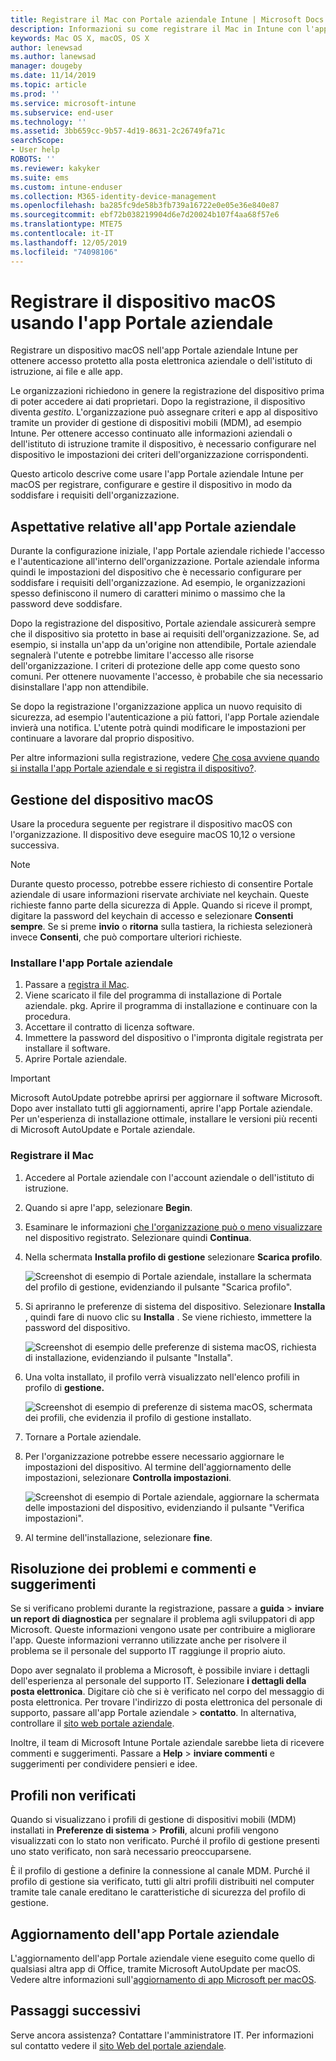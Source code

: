 ```yaml
---
title: Registrare il Mac con Portale aziendale Intune | Microsoft Docs
description: Informazioni su come registrare il Mac in Intune con l'app Portale aziendale.
keywords: Mac OS X, macOS, OS X
author: lenewsad
ms.author: lanewsad
manager: dougeby
ms.date: 11/14/2019
ms.topic: article
ms.prod: ''
ms.service: microsoft-intune
ms.subservice: end-user
ms.technology: ''
ms.assetid: 3bb659cc-9b57-4d19-8631-2c26749fa71c
searchScope:
- User help
ROBOTS: ''
ms.reviewer: kakyker
ms.suite: ems
ms.custom: intune-enduser
ms.collection: M365-identity-device-management
ms.openlocfilehash: ba285fc9de58b3fb739a16722e0e05e36e840e87
ms.sourcegitcommit: ebf72b038219904d6e7d20024b107f4aa68f57e6
ms.translationtype: MTE75
ms.contentlocale: it-IT
ms.lasthandoff: 12/05/2019
ms.locfileid: "74098106"
---
```

# <a name="enroll-your-macos-device-using-the-company-portal-app"></a>Registrare il dispositivo macOS usando l'app Portale aziendale  

Registrare un dispositivo macOS nell'app Portale aziendale Intune per ottenere accesso protetto alla posta elettronica aziendale o dell'istituto di istruzione, ai file e alle app.

Le organizzazioni richiedono in genere la registrazione del dispositivo prima di poter accedere ai dati proprietari. Dopo la registrazione, il dispositivo diventa *gestito*. L'organizzazione può assegnare criteri e app al dispositivo tramite un provider di gestione di dispositivi mobili (MDM), ad esempio Intune. Per ottenere accesso continuato alle informazioni aziendali o dell'istituto di istruzione tramite il dispositivo, è necessario configurare nel dispositivo le impostazioni dei criteri dell'organizzazione corrispondenti.  

Questo articolo descrive come usare l'app Portale aziendale Intune per macOS per registrare, configurare e gestire il dispositivo in modo da soddisfare i requisiti dell'organizzazione.  


## <a name="what-to-expect-from-the-company-portal-app"></a>Aspettative relative all'app Portale aziendale

Durante la configurazione iniziale, l'app Portale aziendale richiede l'accesso e l'autenticazione all'interno dell'organizzazione. Portale aziendale informa quindi le impostazioni del dispositivo che è necessario configurare per soddisfare i requisiti dell'organizzazione. Ad esempio, le organizzazioni spesso definiscono il numero di caratteri minimo o massimo che la password deve soddisfare.    

Dopo la registrazione del dispositivo, Portale aziendale assicurerà sempre che il dispositivo sia protetto in base ai requisiti dell'organizzazione. Se, ad esempio, si installa un'app da un'origine non attendibile, Portale aziendale segnalerà l'utente e potrebbe limitare l'accesso alle risorse dell'organizzazione. I criteri di protezione delle app come questo sono comuni. Per ottenere nuovamente l'accesso, è probabile che sia necessario disinstallare l'app non attendibile. 

Se dopo la registrazione l'organizzazione applica un nuovo requisito di sicurezza, ad esempio l'autenticazione a più fattori, l'app Portale aziendale invierà una notifica. L'utente potrà quindi modificare le impostazioni per continuare a lavorare dal proprio dispositivo.  

Per altre informazioni sulla registrazione, vedere [Che cosa avviene quando si installa l'app Portale aziendale e si registra il dispositivo?](what-happens-if-you-install-the-Company-Portal-app-and-enroll-your-device-in-intune-macos.md).  

## <a name="get-your-macos-device-managed"></a>Gestione del dispositivo macOS  
Usare la procedura seguente per registrare il dispositivo macOS con l'organizzazione. Il dispositivo deve eseguire macOS 10,12 o versione successiva.   

> [!NOTE]
> Durante questo processo, potrebbe essere richiesto di consentire Portale aziendale di usare informazioni riservate archiviate nel keychain. Queste richieste fanno parte della sicurezza di Apple. Quando si riceve il prompt, digitare la password del keychain di accesso e selezionare **Consenti sempre**. Se si preme **invio** o **ritorna** sulla tastiera, la richiesta selezionerà invece **Consenti**, che può comportare ulteriori richieste.  

### <a name="install-company-portal-app"></a>Installare l'app Portale aziendale  
1. Passare a [registra il Mac](https://go.microsoft.com/fwlink/?linkid=853070).  
2. Viene scaricato il file del programma di installazione di Portale aziendale. pkg. Aprire il programma di installazione e continuare con la procedura. 
3. Accettare il contratto di licenza software. 
4. Immettere la password del dispositivo o l'impronta digitale registrata per installare il software.  
5. Aprire Portale aziendale. 

> [!IMPORTANT]
> Microsoft AutoUpdate potrebbe aprirsi per aggiornare il software Microsoft. Dopo aver installato tutti gli aggiornamenti, aprire l'app Portale aziendale. Per un'esperienza di installazione ottimale, installare le versioni più recenti di Microsoft AutoUpdate e Portale aziendale.  


### <a name="enroll-your-mac"></a>Registrare il Mac  


1. Accedere al Portale aziendale con l'account aziendale o dell'istituto di istruzione.  
2. Quando si apre l'app, selezionare **Begin**.  
3. Esaminare le informazioni [che l'organizzazione può o meno visualizzare](what-info-can-your-company-see-when-you-enroll-your-device-in-intune.md) nel dispositivo registrato. Selezionare quindi **Continua**.  
4. Nella schermata **Installa profilo di gestione** selezionare **Scarica profilo**.   

    ![Screenshot di esempio di Portale aziendale, installare la schermata del profilo di gestione, evidenziando il pulsante "Scarica profilo".](./media/install-mgmt-profile-mac-1911.PNG)   
5. Si apriranno le preferenze di sistema del dispositivo. Selezionare **Installa** , quindi fare di nuovo clic su **Installa** . Se viene richiesto, immettere la password del dispositivo.  

    ![Screenshot di esempio delle preferenze di sistema macOS, richiesta di installazione, evidenziando il pulsante "Installa".](./media/system-preference-install-1911.PNG)  
6. Una volta installato, il profilo verrà visualizzato nell'elenco profili in profilo di **gestione.**  

   ![Screenshot di esempio di preferenze di sistema macOS, schermata dei profili, che evidenzia il profilo di gestione installato.](./media/system-preference-verify-1911.PNG)   
7. Tornare a Portale aziendale.   
8. Per l'organizzazione potrebbe essere necessario aggiornare le impostazioni del dispositivo. Al termine dell'aggiornamento delle impostazioni, selezionare **Controlla impostazioni**.  

    ![Screenshot di esempio di Portale aziendale, aggiornare la schermata delle impostazioni del dispositivo, evidenziando il pulsante "Verifica impostazioni".](./media/update-settings-mac-1911.PNG)  
9. Al termine dell'installazione, selezionare **fine**.  


 ## <a name="troubleshooting-and-feedback"></a>Risoluzione dei problemi e commenti e suggerimenti   

Se si verificano problemi durante la registrazione, passare a **guida** > **inviare un report di diagnostica** per segnalare il problema agli sviluppatori di app Microsoft. Queste informazioni vengono usate per contribuire a migliorare l'app. Queste informazioni verranno utilizzate anche per risolvere il problema se il personale del supporto IT raggiunge il proprio aiuto.  

Dopo aver segnalato il problema a Microsoft, è possibile inviare i dettagli dell'esperienza al personale del supporto IT. Selezionare **i dettagli della posta elettronica**. Digitare ciò che si è verificato nel corpo del messaggio di posta elettronica. Per trovare l'indirizzo di posta elettronica del personale di supporto, passare all'app Portale aziendale > **contatto**. In alternativa, controllare il [sito web portale aziendale](https://go.microsoft.com/fwlink/?linkid=2010980).  
 

Inoltre, il team di Microsoft Intune Portale aziendale sarebbe lieta di ricevere commenti e suggerimenti. Passare a **Help** > **inviare commenti** e suggerimenti per condividere pensieri e idee.  

## <a name="unverified-profiles"></a>Profili non verificati  
Quando si visualizzano i profili di gestione di dispositivi mobili (MDM) installati in **Preferenze di sistema** > **Profili**, alcuni profili vengono visualizzati con lo stato non verificato. Purché il profilo di gestione presenti uno stato verificato, non sarà necessario preoccuparsene.  

È il profilo di gestione a definire la connessione al canale MDM. Purché il profilo di gestione sia verificato, tutti gli altri profili distribuiti nel computer tramite tale canale ereditano le caratteristiche di sicurezza del profilo di gestione.  

## <a name="updating-the-company-portal-app"></a>Aggiornamento dell'app Portale aziendale

L'aggiornamento dell'app Portale aziendale viene eseguito come quello di qualsiasi altra app di Office, tramite Microsoft AutoUpdate per macOS. Vedere altre informazioni sull'[aggiornamento di app Microsoft per macOS](https://support.office.com/article/Check-for-Office-for-Mac-updates-automatically-bfd1e497-c24d-4754-92ab-910a4074d7c1).  

## <a name="next-steps"></a>Passaggi successivi  
Serve ancora assistenza? Contattare l'amministratore IT. Per informazioni sul contatto vedere il [sito Web del portale aziendale](https://go.microsoft.com/fwlink/?linkid=2010980).  


